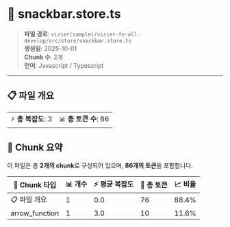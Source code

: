 # 📄 snackbar.store.ts

> **파일 경로**: `vizier(sample)/vizier-fe-all-develop/src/store/snackbar.store.ts`  
> **생성일**: 2025-10-01  
> **Chunk 수**: 2개  
> **언어**: Javascript / Typescript
---


## 📋 파일 개요

| | |
|--|--|
| ⚡ **총 복잡도**: 3 | 📊 **총 토큰 수**: 86 |






## 🧩 Chunk 요약

이 파일은 총 **2개의 chunk**로 구성되어 있으며, **86개의 토큰**을 포함합니다.

| 🧩 Chunk 타입 | 📊 개수 | ⚡ 평균 복잡도 | 📝 총 토큰 | 📈 비율 |
|---------------|--------|-------------|----------|--------|
| 📋 파일 개요 | 1 | 0.0 | 76 | 88.4% |
| arrow_function | 1 | 3.0 | 10 | 11.6% |

